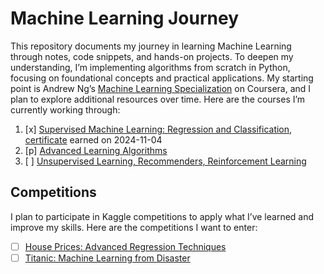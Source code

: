# Machine Learning Journey

This repository documents my journey in learning Machine Learning through notes, code snippets, and hands-on projects. To deepen my understanding, I’m implementing algorithms from scratch in Python, focusing on foundational concepts and practical applications. My starting point is Andrew Ng’s [Machine Learning Specialization](https://www.coursera.org/specializations/machine-learning-introduction) on Coursera, and I plan to explore additional resources over time. Here are the courses I’m currently working through:

1. [x] [Supervised Machine Learning: Regression and Classification](https://www.coursera.org/learn/machine-learning), [certificate](https://coursera.org/share/031b40b2a083b0a15819b6f99447b333) earned on 2024-11-04
2. [p] [Advanced Learning Algorithms](https://www.coursera.org/learn/advanced-learning-algorithms)
3. [ ] [Unsupervised Learning, Recommenders, Reinforcement Learning](https://www.coursera.org/learn/unsupervised-learning-recommenders-reinforcement-learning)

## Competitions

I plan to participate in Kaggle competitions to apply what I’ve learned and improve my skills. Here are the competitions I want to enter:

- [ ] [House Prices: Advanced Regression Techniques](https://www.kaggle.com/competitions/house-prices-advanced-regression-techniques)
- [ ] [Titanic: Machine Learning from Disaster](https://www.kaggle.com/competitions/titanic)
